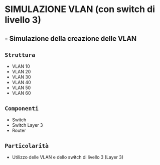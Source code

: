 # SIMULAZIONE VLAN (con switch di livello 3)
## - Simulazione della creazione delle VLAN
## `Struttura`
- VLAN 10
- VLAN 20
- VLAN 30
- VLAN 40
- VLAN 50
- VLAN 60
## `Componenti`
- Switch
- Switch Layer 3
- Router
## `Particolarità`
- Utilizzo delle VLAN e dello switch di livello 3 (Layer 3)
